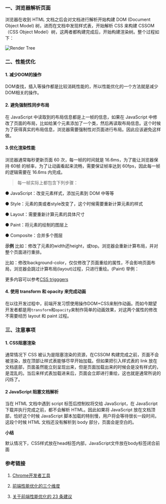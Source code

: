 ### 一、浏览器解析页面

浏览器在收到 HTML 文档之后会对文档进行解析开始构建 DOM (Document Object Model) 树，进而在文档中发现样式表，开始解析 CSS 来构建 CSSOM（CSS Object Model）树，这两者都构建完成后，开始构建渲染树。整个过程如下：

![Render Tree](https://user-images.githubusercontent.com/966009/28268853-6fc5a562-6b32-11e7-87fe-08f87baebdc1.png)


### 二、性能优化

#### 1. 减少DOM的操作

DOM查找，插入等操作都是比较消耗性能的，所以性能优化的一个方法就是减少DOM相关的操作。

#### 2. 避免强制性同步布局
在 JavaScript 中读取到的布局信息都是上一帧的信息，如果在 JavaScript 中修改了页面的布局，比如给某个元素添加了一个类，然后再读取布局信息。这个时候为了获得真实的布局信息，浏览器需要强制性对页面进行布局。因此应该避免这样做。

#### 3.优化渲染性能
浏览器通常每秒更新页面 60 次，每一帧的时间就是 16.6ms，为了能让浏览器保持 60帧 的帧率，为了让动画看起来流畅，需要保证帧率达到 60fps，因此每一帧的逻辑需要在 16.6ms 内完成。


>每一帧实际上都包含下列步骤：

  ● JavaScript：改变元素样式，添加元素到 DOM 中等等

  ● Style：元素的类或者style改变了，这个时候需要重新计算元素的样式

  ● Layout：需要重新计算元素的具体尺寸

  ● Paint：将元素的绘制的图层上

  ● Composite：合并多个图层

**示例**
比如：修改了元素的width还height，或top。浏览器会重新计算布局，并对整个页面进行重排。


比如：修改lbackground-color，仅仅修改了页面重绘的属性，不会影响页面布局，浏览器会跳过计算布局(layout)过程，只进行重绘。(Paint)
举例：

更多内容可以参考[CSS trigggers](https://csstriggers.com/)




#### 4. 使用 transform 和 opacity 来完成动画

在以往开发过程中，前端开发习惯使用操作DOM+CSS来制作动画。而如今期望开发者都是用`transform`和`opacity`来制作简单的动画效果，对这两个属性的修改不需要经历 layout 和 paint 过程。

### 三、注意事项
#### 1. CSS阻塞渲染
通常情况下 CSS 被认为是阻塞渲染的资源，在CSSOM 构建完成之前，页面不会被渲染，放在顶部让样式表能够尽早开始加载。但如果把引入样式表的 link 放在文档底部，页面虽然能立刻呈现出来，但是页面加载出来的时候会是没有样式的，是混乱的。当后来样式表加载进来后，页面会立即进行重绘，这也就是通常所说的闪烁了。


#### 2 JavaScript 阻塞文档解析
当在 HTML 文档中遇到 script 标签后控制权将交给 JavaScript，在 JavaScript 下载并执行完成之前，都不会解析 HTML。因此如果将 JavaScript 放在文档顶部，恰好这个时候 JavaScript 脚本加载的特别慢，用户将会等待很长一段时间，这段个时候 HTML 文档还没有解析到 body 部分，页面会是空白的。

**小结**

默认情况下，CSS样式放在head标签内部，JavaScript文件放在body标签闭合前面


### 参考链接

1. [Chrome开发者工具](https://developers.google.com/web/tools/chrome-devtools/)

2. [前端性能优化的三个维度](http://www.jianshu.com/p/a5d9938ed60f)

3. [关于前端性能优化的 23 条建议](https://juejin.im/entry/5822f1840ce4630058a8d837)
